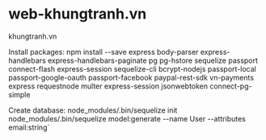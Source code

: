 # web-khungtranh.vn
khungtranh.vn

Install packages:
npm install --save express body-parser express-handlebars express-handlebars-paginate pg pg-hstore sequelize passport connect-flash express-session sequelize-cli bcrypt-nodejs passport-local passport-google-oauth passport-facebook paypal-rest-sdk vn-payments express requestnode multer express-session jsonwebtoken connect-pg-simple

Create database:
node_modules/.bin/sequelize init
node_modules/.bin/sequelize model:generate --name User --attributes email:string`